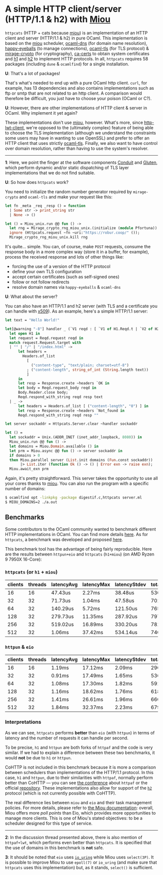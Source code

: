 # A simple HTTP client/server (HTTP/1.1 & h2) with [Miou][miou]

`httpcats` (HTTP + cats because [miou][miou]) is an implementation of an HTTP
client and server (HTTP/1.1 & h2) in pure OCaml. This implementation is based on
the [miou][miou] scheduler, [ocaml-dns][ocaml-dns] (for domain name resolution),
[happy-eyeballs][happy-eyeballs] (to manage connections), [ocaml-tls][ocaml-tls]
(for TLS protocol) & [mirage-crypto][mirage-crypto] (for cryptography),
[ca-certs][ca-certs] to obtain system certificates and [h1][h1] and [h2][h2] to
implement HTTP protocols. In all, `httpcats` requires 58 packages (including
`dune` & `ocamlfind`) for a single installation.

**U**: That's a lot of packages!

That's what's needed to end up with a pure OCaml http client. `curl`, for
example, has 13 dependencies and also contains implementations such as ftp or
smtp that are not related to an http client. A comparison would therefore be
difficult, you just have to choose your poison (OCaml or C?).

**U**: However, there are other implementations of HTTP client & server in
OCaml. Why implement it yet again?

These implementations don't use [miou], however. What's more, since
[http-lwt-client], we're opposed to the (ultimately complex) feature of being
able to choose the TLS implementation (although we understand the constraints
some users may have in wanting to use OpenSSL) and prefer to offer an HTTP
client that uses strictly [ocaml-tls][ocaml-tls]. Finally, we also want to have
control over domain resolution, rather than having to use the system's resolver.

<hr />

<tag id="fn1">**1**</tag>: Here, we point the finger at the software components
[Conduit][conduit] and [Gluten][gluten], which perform dynamic and/or static
dispatching of TLS layer implementations that we do not find suitable.

**U**: So how does `httpcats` work?

You need to initialize the random number generator required by `mirage-crypto`
and `ocaml-tls` and make your request like this:
```ocaml
let fn _meta _req _resp () = function
  | Some str -> print_string str
  | None -> ()

let () = Miou_unix.run @@ fun () ->
  let rng = Mirage_crypto_rng_miou_unix.(initialize (module Pfortuna)) in
  ignore (Httpcats.request ~fn ~uri:"https://robur.coop/" ());
  Mirage_crypto_rng_miou_unix.kill rng
```

It's quite... simple. You can, of course, make `POST` requests, consume the
response body in a more complex way (store it in a buffer, for example), process
the received response and lots of other things like:
- forcing the use of a version of the HTTP protocol
- define your own TLS configuration
- accept certain certificates (such as self-signed ones)
- follow or not follow redirects
- resolve domain names via `happy-eyeballs` & `ocaml-dns`

**U**: What about the server?

You can also have an HTTP/1.1 and h2 server (with TLS and a certificate you can
handle with [x509][x509]). As an example, here's a simple HTTP/1.1 server:
```ocaml
let text = "Hello World!"

let[@warning "-8"] handler _ (`V1 reqd : [ `V1 of H1.Reqd.t | `V2 of H2.Reqd.t ]) =
  let open H1 in
  let request = Reqd.request reqd in
  match request.Request.target with
  | "" | "/" | "/index.html" ->
      let headers =
        Headers.of_list
          [
            ("content-type", "text/plain; charset=utf-8")
          ; ("content-length", string_of_int (String.length text))
          ]
      in
      let resp = Response.create ~headers `OK in
      let body = Reqd.request_body reqd in
      Body.Reader.close body;
      Reqd.respond_with_string reqd resp text
  | _ ->
      let headers = Headers.of_list [ ("content-length", "0") ] in
      let resp = Response.create ~headers `Not_found in
      Reqd.respond_with_string reqd resp ""

let server sockaddr = Httpcats.Server.clear ~handler sockaddr

let () =
  let sockaddr = Unix.(ADDR_INET (inet_addr_loopback, 8080)) in
  Miou_unix.run @@ fun () ->
  let domains = Miou.Domain.available () in
  let prm = Miou.async @@ fun () -> server sockaddr in
  if domains > 0
  then Miou.parallel server (List.init domains (Fun.const sockaddr))
       |> List.iter (function Ok () -> () | Error exn -> raise exn);
  Miou.await_exn prm
```

Again, it's pretty straightforward. This server takes the opportunity to use all
your cores thanks to [miou][miou]. You can also run the program with a specific
number of domains:
```sh
$ ocamlfind opt -linkpkg -package digestif.c,httpcats server.ml
$ MIOU_DOMAINS=2 ./a.out
```

## Benchmarks

Some contributors to the OCaml community wanted to benchmark different HTTP
implementations in OCaml. You can find more details [here][discuss-benchmark].
As for `httpcats`, a benchmark was developed and proposed
[here][FrameworkBenchmarks].

This benchmark tool has the advantage of being fairly reproducible. Here are
the results between `httpun+eio` and `httpcats` (`h1+miou`) (on AMD Ryzen 9
7950X 16-Core):

### `httpcats` (or `h1` + `miou`)

| clients | threads | latencyAvg | latencyMax | latencyStdev | totalRequests |
|---------|---------|------------|------------|--------------|---------------|
| 16      | 16      | 47.43us    | 2.27ms     | 38.48us      | 5303700       |
| 32      | 32      | 71.73us    | 1.04ms     | 47.58us      | 7016729       |
| 64      | 32      | 140.29us   | 5.72ms     | 121.50us     | 7658146       |
| 128     | 32      | 279.73us   | 11.35ms    | 287.92us     | 7977306       |
| 256     | 32      | 519.02us   | 16.89ms    | 330.20us     | 7816435       |
| 512     | 32      | 1.06ms     | 37.42ms    | 534.14us     | 7409781       |

### `httpun` & `eio`

| clients | threads | latencyAvg | latencyMax | latencyStdev | totalRequests |
|---------|---------|------------|------------|--------------|---------------|
| 16      | 16      | 1.19ms     | 17.12ms    | 2.09ms       | 2966727       |
| 32      | 32      | 0.91ms     | 17.49ms    | 1.65ms       | 5366296       |
| 64      | 32      | 1.08ms     | 17.30ms    | 1.82ms       | 5919733       |
| 128     | 32      | 1.16ms     | 18.62ms    | 1.76ms       | 6187300       |
| 256     | 32      | 1.41ms     | 26.61ms    | 1.96ms       | 6604454       |
| 512     | 32      | 1.84ms     | 32.37ms    | 2.23ms       | 6798222       |

### Interpretations

As we can see, `httpcats` performs **better** than `eio` (with `httpun`) in
terms of latency and the number of requests it can handle per second.

To be precise, `h1` and `httpun` are both forks of `httpaf` and the code is
very similar. If we had to explain a difference between these two benchmarks,
it would **not** be due to `h1` or `httpun`.

CoHTTP is not included in this benchmark because it is more a comparison
between schedulers than implementations of the HTTP/1.1 protocol. In this case,
`h1` and `httpun`, due to their similarities with `httpaf`, normally perform
better than CoHTTP — you can see [the conference][httpaf-conf] about `httpaf`
or the official [repository][httpaf]. These implementations also allow for
support of the [`h2`][h2] protocol (which is not currently possible with
CoHTTP).

The real difference lies between `miou` and `eio` and their task management
policies. For more details, please refer to [the Miou documentation][miou-doc]:
overall, Miou offers more _poll points_ than Eio, which provides more
opportunities to manage more clients. This is one of Miou's stated objectives:
to be a scheduler designed for this type of service.

<hr />

<tag id="fn2">**2**</tag>: In the discussion thread presented above, there is
also mention of `httpaf+lwt`, which performs even better than `httpcats`. It is
specified that the use of domains in this benchmark is **not** safe.

<tag id="fn3">**3**</tag>: It should be noted that `eio` uses
[`io_uring`][io_uring] while Miou uses `select(3P)`. It is possible to improve
Miou to use `epoll(7)` or `io_uring` (and make sure that `httpcats` uses this
implementation) but, as it stands, `select()` is sufficient.

[miou]: https://github.com/robur-coop/miou
[ocaml-dns]: https://github.com/mirage/ocaml-dns
[happy-eyeballs]: https://github.com/robur-coop/happy-eyeballs
[ocaml-tls]: https://github.com/mirleft/ocaml-tls
[ca-certs]: https://github.com/mirage/ca-certs
[h1]: https://github.com/robur-coop/ocaml-h1
[h2]: https://github.com/anmonteiro/ocaml-h2
[http-lwt-client]: https://github.com/robur-coop/http-lwt-client
[x509]: https://github.com/mirleft/ocaml-x509
[io_uring]: https://github.com/ocaml-multicore/ocaml-uring
[nginx-benchmark]: https://openbenchmarking.org/test/pts/nginx&eval=f9e860ca197d88a133e3ae0496e96fa3c79e33fe#metrics
[cohttp]: https://github.com/mirage/ocaml-cohttp
[rewrk]: https://github.com/lnx-search/rewrk
[mirage-crypto]: https://github.com/mirage/mirage-crypto
[miou-doc]: https://docs.osau.re/miou/
[httpaf-conf]: https://watch.ocaml.org/w/b2KP5hMngXkyVU3z7yNLpG
[httpaf]: https://github.com/inhabitedtype/httpaf
[discuss-benchmark]: https://discuss.ocaml.org/t/lwt-multi-processing-much-more-performant-than-eio-multi-core/16395
[FrameWorkBenchmarks]: https://github.com/TechEmpower/FrameworkBenchmarks/pull/10009
[conduit]: https://github.com/mirage/ocaml-conduit
[gluten]: https://github.com/anmonteiro/gluten
